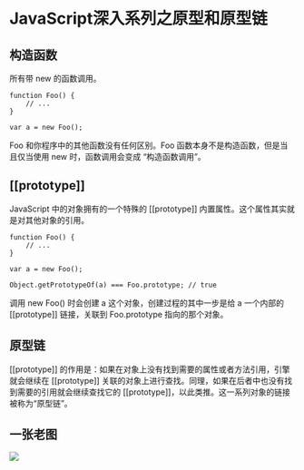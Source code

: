 # JavaScript深入系列之原型和原型链

## 构造函数

所有带 new 的函数调用。

```
function Foo() {
    // ...
}

var a = new Foo();
```

Foo 和你程序中的其他函数没有任何区别。Foo 函数本身不是构造函数，但是当且仅当使用 new 时，函数调用会变成 “构造函数调用”。

## [[prototype]]

JavaScript 中的对象拥有的一个特殊的 [[prototype]] 内置属性。这个属性其实就是对其他对象的引用。

```
function Foo() {
    // ...
}

var a = new Foo();

Object.getPrototypeOf(a) === Foo.prototype; // true
```

调用 new Foo() 时会创建 a 这个对象，创建过程的其中一步是给 a 一个内部的 [[prototype]] 链接，关联到 Foo.prototype 指向的那个对象。

## 原型链

[[prototype]] 的作用是：如果在对象上没有找到需要的属性或者方法引用，引擎就会继续在 [[prototype]] 关联的对象上进行查找。同理，如果在后者中也没有找到需要的引用就会继续查找它的 [[prototype]]，以此类推。这一系列对象的链接被称为“原型链”。

## 一张老图

![](https://blog-imagess.oss-cn-hangzhou.aliyuncs.com/github/blog/prototype.png)

